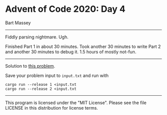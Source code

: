 # Advent of Code 2020: Day 4
Bart Massey

---

Fiddly parsing nightmare. Ugh.

Finished Part 1 in about 30 minutes. Took another 30 minutes
to write Part 2 and another 30 minutes to debug it. 1.5
hours of mostly not-fun.

---

Solution to [this problem](https://adventofcode.com/2020/day/4).

Save your problem input to `input.txt` and run with

    cargo run --release 1 <input.txt
    cargo run --release 2 <input.txt

---

This program is licensed under the "MIT License".
Please see the file LICENSE in this distribution
for license terms.

